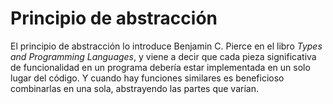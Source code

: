 # Principio de abstracción

El principio de abstracción lo introduce Benjamin C. Pierce en el libro _Types and Programming Languages_, y viene a decir que cada pieza significativa de funcionalidad en un programa debería estar implementada en un solo lugar del código. Y cuando hay funciones similares es beneficioso combinarlas en una sola, abstrayendo las partes que varían.

